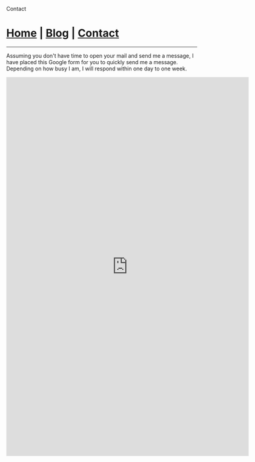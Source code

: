 Contact

# [Home](https://viaahmed.github.io) | [Blog](https://viaahmed.github.io/blog.html) | [Contact](https://viaahmed.github.io/contact.html)

---

Assuming you don't have time to open your mail and send me a message, I have placed this Google form for you to quickly send me a message. Depending on how busy I am, I will respond within one day to one week.

<iframe src="https://docs.google.com/forms/d/e/1FAIpQLScE9lluCZTprUVTvKsuHinll9E_oXmHa_SERxldKYUrpfiysQ/viewform?embedded=true" width="640" height="1000" frameborder="0" marginheight="0" marginwidth="0">Loading…</iframe>